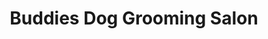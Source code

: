 ---
title: "Buddies Dog Grooming Salon"
url: /llanelli/buddies-dog-grooming-salon/
shop: Tiersalon
---